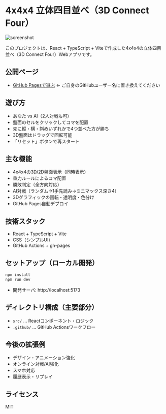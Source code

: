 # 4x4x4 立体四目並べ（3D Connect Four）

![screenshot](./screenshot.png)

このプロジェクトは、React + TypeScript + Viteで作成した4x4x4の立体四目並べ（3D Connect Four）Webアプリです。

## 公開ページ
- [GitHub Pagesで遊ぶ](https://<ユーザー名>.github.io/4x4x4/)  ← ご自身のGitHubユーザー名に置き換えてください

## 遊び方
- あなた vs AI（2人対戦も可）
- 盤面のセルをクリックしてコマを配置
- 先に縦・横・斜めいずれかで4つ並べた方が勝ち
- 3D盤面はドラッグで回転可能
- 「リセット」ボタンで再スタート

## 主な機能
- 4x4x4の3D/2D盤面表示（同時表示）
- 重力ルールによるコマ配置
- 勝敗判定（全方向対応）
- AI対戦（ランダム→1手先読み→ミニマックス深さ4）
- 3Dグラフィックの回転・透明度・色分け
- GitHub Pages自動デプロイ

## 技術スタック
- React + TypeScript + Vite
- CSS（シンプルUI）
- GitHub Actions + gh-pages

## セットアップ（ローカル開発）
```bash
npm install
npm run dev
```
- 開発サーバ: http://localhost:5173

## ディレクトリ構成（主要部分）
- `src/` ... Reactコンポーネント・ロジック
- `.github/` ... GitHub Actionsワークフロー

## 今後の拡張例
- デザイン・アニメーション強化
- オンライン対戦/AI強化
- スマホ対応
- 履歴表示・リプレイ

## ライセンス
MIT

